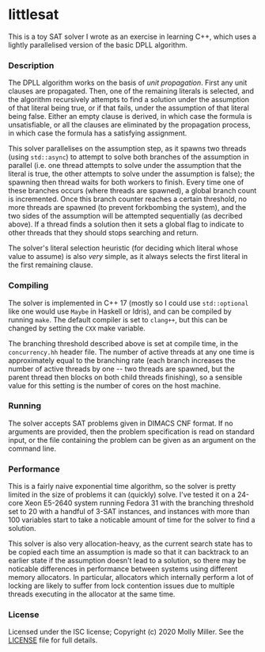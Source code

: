 # littlesat

This is a toy SAT solver I wrote as an exercise in learning C++, which uses a
lightly parallelised version of the basic DPLL algorithm.

### Description

The DPLL algorithm works on the basis of *unit propagation*. First any unit
clauses are propagated. Then, one of the remaining literals is selected, and
the algorithm recursively attempts to find a solution under the assumption of
that literal being true, or if that fails, under the assumption of that literal
being false. Either an empty clause is derived, in which case the formula is
unsatisfiable, or all the clauses are eliminated by the propagation process,
in which case the formula has a satisfying assignment.

This solver parallelises on the assumption step, as it spawns two threads
(using `std::async`) to attempt to solve both branches of the assumption in
parallel (i.e. one thread attempts to solve under the assumption that the
literal is true, the other attempts to solve under the assumption is false);
the spawning then thread waits for both workers to finish. Every time one of
these branches occurs (where threads are spawned), a global branch count is
incremented. Once this branch counter reaches a certain threshold, no more
threads are spawned (to prevent forkbombing the system), and the two sides of
the assumption will be attempted sequentially (as decribed above). If a thread
finds a solution then it sets a global flag to indicate to other threads that
they should stops searching and return.

The solver's literal selection heuristic (for deciding which literal whose
value to assume) is also *very* simple, as it always selects the first literal
in the first remaining clause.

### Compiling

The solver is implemented in C++ 17 (mostly so I could use `std::optional`
like one would use `Maybe` in Haskell or Idris), and can be compiled by running
`make`. The default compiler is set to `clang++`, but this can be changed by
setting the `CXX` make variable.

The branching threshold described above is set at compile time, in the
`concurrency.hh` header file. The number of active threads at any one time is
approximately equal to the branching rate (each branch increases the number of
active threads by one -- two threads are spawned, but the parent thread then
blocks on both child threads finishing), so a sensible value for this setting
is the number of cores on the host machine.

### Running

The solver accepts SAT problems given in DIMACS CNF format. If no arguments are
provided, then the problem specification is read on standard input, or the file
containing the problem can be given as an argument on the command line.

### Performance

This is a fairly naive exponential time algorithm, so the solver is pretty
limited in the size of problems it can (quickly) solve. I've tested it on a
24-core Xeon E5-2640 system running Fedora 31 with the branching threshold
set to 20 with a handful of 3-SAT instances, and instances with more than 100
variables start to take a noticable amount of time for the solver to find a
solution.

This solver is also very allocation-heavy, as the current search state has
to be copied each time an assumption is made so that it can backtrack to an
earlier state if the assumption doesn't lead to a solution, so there may be
noticable differences in performance between systems using different memory
allocators. In particular, allocators which internally perform a lot of locking
are likely to suffer from lock contention issues due to multiple threads
executing in the allocator at the same time.

### License

Licensed under the ISC license; Copyright (c) 2020 Molly Miller. See the
[LICENSE](LICENSE.txt) file for full details.

